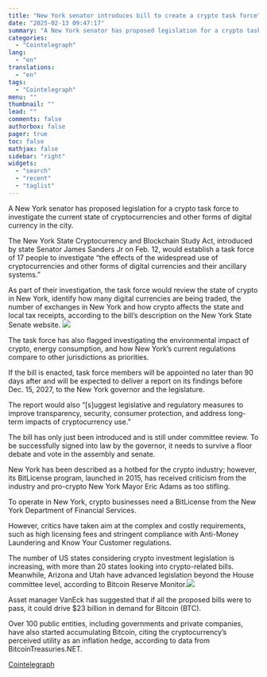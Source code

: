 ```yaml
---
title: "New York senator introduces bill to create a crypto task force"
date: "2025-02-13 09:47:17"
summary: "A New York senator has proposed legislation for a crypto task force to investigate the current state of cryptocurrencies and other forms of digital currency in the city. The New York State Cryptocurrency and Blockchain Study Act, introduced by state Senator James Sanders Jr on Feb. 12, would establish a..."
categories:
  - "Cointelegraph"
lang:
  - "en"
translations:
  - "en"
tags:
  - "Cointelegraph"
menu: ""
thumbnail: ""
lead: ""
comments: false
authorbox: false
pager: true
toc: false
mathjax: false
sidebar: "right"
widgets:
  - "search"
  - "recent"
  - "taglist"
---
```


A New York senator has proposed legislation for a crypto task force to investigate the current state of cryptocurrencies and other forms of digital currency in the city.

The New York State Cryptocurrency and Blockchain Study Act, introduced by state Senator James Sanders Jr on Feb. 12, would establish a task force of 17 people to investigate “the effects of the widespread use of cryptocurrencies and other forms of digital currencies and their ancillary systems.”

As part of their investigation, the task force would review the state of crypto in New York, identify how many digital currencies are being traded, the number of exchanges in New York and how crypto affects the state and local tax receipts, according to the bill’s description on the New York State Senate website. ![](https://s3.tradingview.com/news/image/cointelegraph:bff337437094b-3e9d3e72c98d2a31e7ca2dfa947a1c4e-resized.jpeg)

The task force has also flagged investigating the environmental impact of crypto, energy consumption, and how New York’s current regulations compare to other jurisdictions as priorities.

If the bill is enacted, task force members will be appointed no later than 90 days after and will be expected to deliver a report on its findings before Dec. 15, 2027, to the New York governor and the legislature.

The report would also “[s]uggest legislative and regulatory measures to improve transparency, security, consumer protection, and address long-term impacts of cryptocurrency use.”

The bill has only just been introduced and is still under committee review. To be successfully signed into law by the governor, it needs to survive a floor debate and vote in the assembly and senate.

New York has been described as a hotbed for the crypto industry; however, its BitLicense program, launched in 2015, has received criticism from the industry and pro-crypto New York Mayor Eric Adams as too stifling.

To operate in New York, crypto businesses need a BitLicense from the New York Department of Financial Services.

However, critics have taken aim at the complex and costly requirements, such as high licensing fees and stringent compliance with Anti-Money Laundering and Know Your Customer regulations.

The number of US states considering crypto investment legislation is increasing, with more than 20 states looking into crypto-related bills. Meanwhile, Arizona and Utah have advanced legislation beyond the House committee level, according to Bitcoin Reserve Monitor.![](https://s3.tradingview.com/news/image/cointelegraph:bff337437094b-96526a9fdbe7510abdc2e2b71cb8e1ec-resized.jpeg)

Asset manager VanEck has suggested that if all the proposed bills were to pass, it could drive $23 billion in demand for Bitcoin (BTC).

Over 100 public entities, including governments and private companies, have also started accumulating Bitcoin, citing the cryptocurrency’s perceived utility as an inflation hedge, according to data from BitcoinTreasuries.NET.

[Cointelegraph](https://www.tradingview.com/news/cointelegraph:bff337437094b:0-new-york-senator-introduces-bill-to-create-a-crypto-task-force/)
